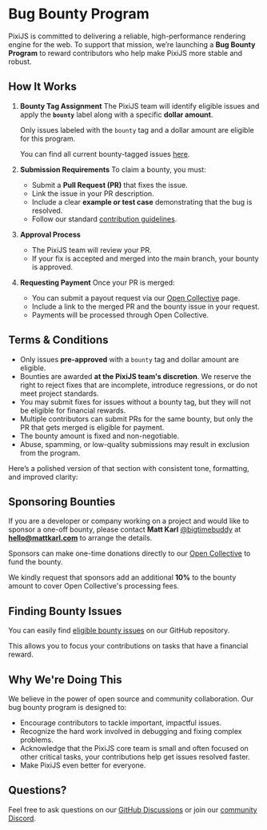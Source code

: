 # Bug Bounty Program

PixiJS is committed to delivering a reliable, high-performance rendering engine for the web. To support that mission, we’re launching a **Bug Bounty Program** to reward contributors who help make PixiJS more stable and robust.

## How It Works

1. **Bounty Tag Assignment**
   The PixiJS team will identify eligible issues and apply the **`bounty`** label along with a specific **dollar amount**.

   Only issues labeled with the `bounty` tag and a dollar amount are eligible for this program.

   You can find all current bounty-tagged issues [here](https://github.com/pixijs/pixijs/issues?q=is%3Aissue%20state%3Aopen%20label%3A%F0%9F%92%B0Bounty).


2. **Submission Requirements**
   To claim a bounty, you must:

   - Submit a **Pull Request (PR)** that fixes the issue.
   - Link the issue in your PR description.
   - Include a clear **example or test case** demonstrating that the bug is resolved.
   - Follow our standard [contribution guidelines](https://github.com/pixijs/pixijs/blob/dev/.github/CONTRIBUTING.md).

3. **Approval Process**

   - The PixiJS team will review your PR.
   - If your fix is accepted and merged into the main branch, your bounty is approved.

4. **Requesting Payment**
   Once your PR is merged:

   - You can submit a payout request via our [Open Collective](https://opencollective.com/pixijs) page.
   - Include a link to the merged PR and the bounty issue in your request.
   - Payments will be processed through Open Collective.

## Terms & Conditions

- Only issues **pre-approved** with a `bounty` tag and dollar amount are eligible.
- Bounties are awarded **at the PixiJS team's discretion**. We reserve the right to reject fixes that are incomplete, introduce regressions, or do not meet project standards.
- You may submit fixes for issues without a bounty tag, but they will not be eligible for financial rewards.
- Multiple contributors can submit PRs for the same bounty, but only the PR that gets merged is eligible for payment.
- The bounty amount is fixed and non-negotiable.
- Abuse, spamming, or low-quality submissions may result in exclusion from the program.

Here’s a polished version of that section with consistent tone, formatting, and improved clarity:

## Sponsoring Bounties

If you are a developer or company working on a project and would like to sponsor a one-off bounty, please contact **Matt Karl** [@bigtimebuddy](https://github.com/bigtimebuddy) at **[hello@mattkarl.com](mailto:hello@mattkarl.com)** to arrange the details.

Sponsors can make one-time donations directly to our [Open Collective](https://opencollective.com/pixijs) to fund the bounty.

We kindly request that sponsors add an additional **10%** to the bounty amount to cover Open Collective's processing fees.

## **Finding Bounty Issues**

You can easily find [eligible bounty issues](https://github.com/pixijs/pixijs/issues?q=is%3Aissue%20state%3Aopen%20label%3A%F0%9F%92%B0Bounty) on our GitHub repository.

This allows you to focus your contributions on tasks that have a financial reward.

## Why We're Doing This

We believe in the power of open source and community collaboration. Our bug bounty program is designed to:

- Encourage contributors to tackle important, impactful issues.
- Recognize the hard work involved in debugging and fixing complex problems.
- Acknowledge that the PixiJS core team is small and often focused on other critical tasks, your contributions help get issues resolved faster.
- Make PixiJS even better for everyone.

## Questions?

Feel free to ask questions on our [GitHub Discussions](https://github.com/pixijs/pixijs/discussions) or join our [community Discord](https://discord.gg/QrnxmQUPGV).
